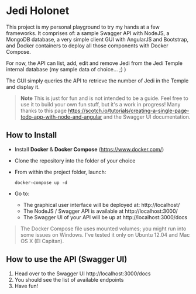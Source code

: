 Jedi Holonet 
===================

This project is my personal playground to try my hands at a few frameworks. It comprises of: a sample Swagger API with NodeJS, a MongoDB database, a very simple client GUI with AngularJS and Bootstrap, and Docker containers to deploy all those components with Docker Compose. 
 
For now, the API can list, add, edit and remove Jedi from the Jedi Temple internal database (my sample data of choice... ;) )

The GUI simply queries the API to retrieve the number of Jedi in the Temple and display it. 

> **Note**
> This is just for fun and is not intended to be a guide. Feel free to use it to build your own fun stuff, but it's a work in progress! Many thanks to this page https://scotch.io/tutorials/creating-a-single-page-todo-app-with-node-and-angular and the Swagger UI documentation. 

How to Install
------------------

- Install **Docker**  & **Docker Compose** (https://www.docker.com/)
- Clone the repository into the folder of your choice
- From within the project folder, launch: 

	```
	docker-compose up -d
	```
				
- Go to:
	- The graphical user interface will be deployed at: http://localhost/  
	- The NodeJS / Swagger API is available at http://localhost:3000/ 
	- The Swagger UI of your API will be up at http://localhost:3000/docs 
	
	
> The Docker Compose file uses mounted volumes; you might run into some issues on Windows. I've tested it only on Ubuntu 12.04 and Mac OS X (El Capitan). 

How to use the API (Swagger UI)
----------

1. Head over to the Swagger UI http://localhost:3000/docs 
2. You should see the list of available endpoints 
3. Have fun!
